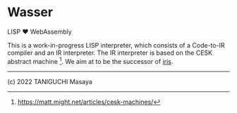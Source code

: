 # Wasser

LISP ❤️ WebAssembly

This is a work-in-progress LISP interpreter,
which consists of a Code-to-IR compiler and  an IR interpreter.
The IR interpreter is based on the CESK abstract machine [^1].
We aim at to be the successor of [iris](https://github.com/islisp-dev/iris).

[^1]: https://matt.might.net/articles/cesk-machines/

---
(c) 2022 TANIGUCHI Masaya